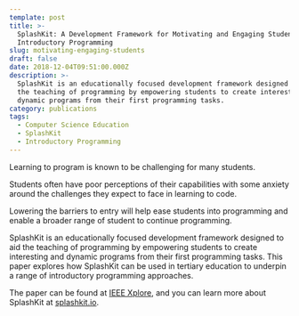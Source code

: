 ```yaml
---
template: post
title: >-
  SplashKit: A Development Framework for Motivating and Engaging Students in
  Introductory Programming
slug: motivating-engaging-students
draft: false
date: 2018-12-04T09:51:00.000Z
description: >-
  SplashKit is an educationally focused development framework designed to aid
  the teaching of programming by empowering students to create interesting and
  dynamic programs from their first programming tasks.
category: publications
tags:
  - Computer Science Education
  - SplashKit
  - Introductory Programming
---
```

Learning to program is known to be challenging for many students.

Students often have poor perceptions of their capabilities with some anxiety around the challenges they expect to face in learning to code.

Lowering the barriers to entry will help ease students into programming and enable a broader range of student to continue programming.

SplashKit is an educationally focused development framework designed to aid the teaching of programming by empowering students to create interesting and dynamic programs from their first programming tasks. This paper explores how SplashKit can be used in tertiary education to underpin a range of introductory programming approaches.

The paper can be found at [IEEE Xplore](https://ieeexplore.ieee.org/abstract/document/8615203), and you can learn more about SplashKit at [splashkit.io](https:/www.splashkit.io).

